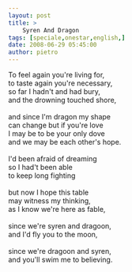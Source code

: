 ```yaml
---
layout: post
title: >
    Syren And Dragon
tags: [speciale,onestar,english,]
date: 2008-06-29 05:45:00
author: pietro
---
```

To feel again you're living for,<br/>to taste again you're necessary,<br/>so far I hadn't and had bury,<br/>and the drowning touched shore,<br/><br/>and since I'm dragon my shape<br/>can change but if you're love<br/>I may be to be your only dove<br/>and we may be each other's hope.<br/><br/>I'd been afraid of dreaming<br/>so I had't been able<br/>to keep long fighting<br/><br/>but now I hope this table<br/>may witness my thinking,<br/>as I know we're here as fable,<br/><br/>since we're syren and dragoon,<br/>and I'd fly you to the moon,<br/><br/>since we're dragoon and syren,<br/>and you'll swim me to believing.
